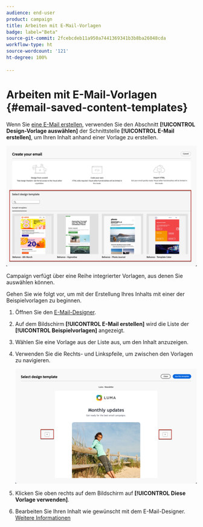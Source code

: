 ```yaml
---
audience: end-user
product: campaign
title: Arbeiten mit E-Mail-Vorlagen
badge: label="Beta"
source-git-commit: 2fcebcdeb11a950a7441369341b3b8ba26048cda
workflow-type: ht
source-wordcount: '121'
ht-degree: 100%

---
```


# Arbeiten mit E-Mail-Vorlagen {#email-saved-content-templates}

Wenn Sie [eine E-Mail erstellen](../email/create-email.md), verwenden Sie den Abschnitt **[!UICONTROL Design-Vorlage auswählen]** der Schnittstelle **[!UICONTROL E-Mail erstellen]**, um Ihren Inhalt anhand einer Vorlage zu erstellen.

![](assets/email_designer-sample-templates.png)

Campaign verfügt über eine Reihe integrierter Vorlagen, aus denen Sie auswählen können.

Gehen Sie wie folgt vor, um mit der Erstellung Ihres Inhalts mit einer der Beispielvorlagen zu beginnen.

1. Öffnen Sie den [E-Mail-Designer](get-started-email-designer.md).

1. Auf dem Bildschirm **[!UICONTROL E-Mail erstellen]** wird die Liste der **[!UICONTROL Beispielvorlagen]** angezeigt.

1. Wählen Sie eine Vorlage aus der Liste aus, um den Inhalt anzuzeigen.

1. Verwenden Sie die Rechts- und Linkspfeile, um zwischen den Vorlagen zu navigieren.

   ![](assets/email_designer-sample-templates-navigate.png)

1. Klicken Sie oben rechts auf dem Bildschirm auf **[!UICONTROL Diese Vorlage verwenden]**.

1. Bearbeiten Sie Ihren Inhalt wie gewünscht mit dem E-Mail-Designer. [Weitere Informationen](create-email-content.md)
